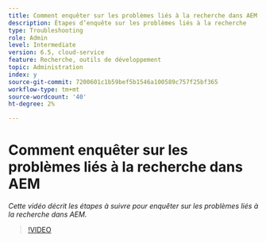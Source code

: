 ```yaml
---
title: Comment enquêter sur les problèmes liés à la recherche dans AEM
description: Étapes d’enquête sur les problèmes liés à la recherche
type: Troubleshooting
role: Admin
level: Intermediate
version: 6.5, cloud-service
feature: Recherche, outils de développement
topic: Administration
index: y
source-git-commit: 7200601c1b59bef5b1546a100589c757f25bf365
workflow-type: tm+mt
source-wordcount: '40'
ht-degree: 2%

---
```



# Comment enquêter sur les problèmes liés à la recherche dans AEM

*Cette vidéo décrit les étapes à suivre pour enquêter sur les problèmes liés à la recherche dans AEM.*

>[!VIDEO](https://video.tv.adobe.com/v/335467?quality=9&learn=on)
